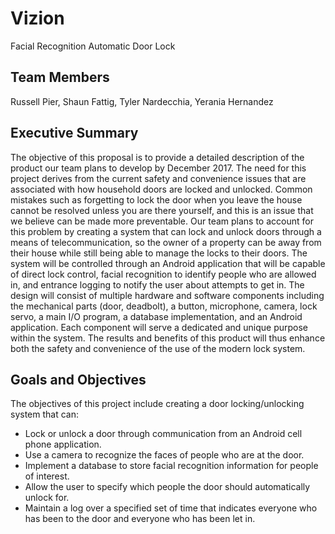 # Vizion
Facial Recognition Automatic Door Lock

## Team Members
Russell Pier, Shaun Fattig, Tyler Nardecchia, Yerania Hernandez

## Executive Summary
The objective of this proposal is to provide a detailed description of the product our team plans to develop by December 2017. The need for this project derives from the current safety and convenience issues that are associated with how household doors are locked and unlocked. Common mistakes such as forgetting to lock the door when you leave the house cannot be resolved unless you are there yourself, and this is an issue that we believe can be made more preventable. Our team plans to account for this problem by creating a system that can lock and unlock doors through a means of telecommunication, so the owner of a property can be away from their house while still being able to manage the locks to their doors. The system will be controlled through an Android application that will be capable of direct lock control, facial recognition to identify people who are allowed in, and entrance logging to notify the user about attempts to get in.  The design will consist of multiple hardware and software components including the mechanical parts (door, deadbolt), a button, microphone, camera, lock servo, a main I/O program, a database implementation, and an Android application. Each component will serve a dedicated and unique purpose within the system. The results and benefits of this product will thus enhance both the safety and convenience of the use of the modern lock system.

## Goals and Objectives
The objectives of this project include creating a door locking/unlocking system that can:
- Lock or unlock a door through communication from an Android cell phone application.
- Use a camera to recognize the faces of people who are at the door.
- Implement a database to store facial recognition information for people of interest.
- Allow the user to specify which people the door should automatically unlock for.
- Maintain a log over a specified set of time that indicates everyone who has been to the door and everyone who has been let in.

